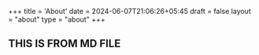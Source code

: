 +++
title = 'About'
date = 2024-06-07T21:06:26+05:45
draft = false
layout = "about"
type = "about"
+++

## THIS IS FROM MD FILE
